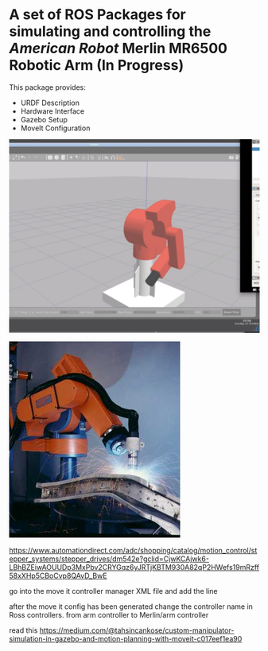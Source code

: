 # A set of ROS Packages for simulating and controlling the *American Robot* Merlin MR6500 Robotic Arm (In Progress)
This package provides:
*  URDF Description
*  Hardware Interface
*  Gazebo Setup
*  MoveIt Configuration

!["Simulation Image"](assets/sim.png)

!["Welding Image"](assets/weld.jpeg)

https://www.automationdirect.com/adc/shopping/catalog/motion_control/stepper_systems/stepper_drives/dm542e?gclid=CjwKCAjwk6-LBhBZEiwAOUUDp3MxPbv2CRYGqz6yJRTjKBTM930A82qP2HWefs19mRzff58xXHp5CBoCvp8QAvD_BwE



 go into the move it controller manager XML file and add the line
 <arg name="execution_type" default="unused"/>

  after the move it config has been generated change the controller name in Ross controllers. from arm controller to Merlin/arm controller

  read this
  https://medium.com/@tahsincankose/custom-manipulator-simulation-in-gazebo-and-motion-planning-with-moveit-c017eef1ea90